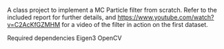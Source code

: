 A class project to implement a MC Particle filter from scratch. Refer to the included report for further details, and https://www.youtube.com/watch?v=C2AcKfGZMHM for a video of the filter in action on the first dataset.

Required dependencies
Eigen3
OpenCV
